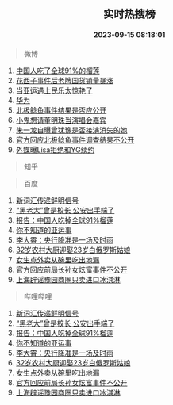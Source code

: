 <div align="center"><h2>实时热搜榜</h2><h4>2023-09-15 08:18:01</h4></div>

> 微博  

1. [中国人吃了全球91%的榴莲](https://s.weibo.com/weibo?q=%23%E4%B8%AD%E5%9B%BD%E4%BA%BA%E5%90%83%E4%BA%86%E5%85%A8%E7%90%8391%25%E7%9A%84%E6%A6%B4%E8%8E%B2%23&t=31&band_rank=1&Refer=top)<br />
2. [花西子事件后老牌国货销量暴涨](https://s.weibo.com/weibo?q=%23%E8%8A%B1%E8%A5%BF%E5%AD%90%E4%BA%8B%E4%BB%B6%E5%90%8E%E8%80%81%E7%89%8C%E5%9B%BD%E8%B4%A7%E9%94%80%E9%87%8F%E6%9A%B4%E6%B6%A8%23&t=31&band_rank=2&Refer=top)<br />
3. [当亚运遇上民乐太惊艳了](https://s.weibo.com/weibo?q=%23%E5%BD%93%E4%BA%9A%E8%BF%90%E9%81%87%E4%B8%8A%E6%B0%91%E4%B9%90%E5%A4%AA%E6%83%8A%E8%89%B3%E4%BA%86%23&t=31&band_rank=3&Refer=top)<br />
4. [华为](https://s.weibo.com/weibo?q=%E5%8D%8E%E4%B8%BA&t=31&band_rank=4&Refer=top)<br />
5. [北极鲶鱼事件结果是否应公开](https://s.weibo.com/weibo?q=%23%E5%8C%97%E6%9E%81%E9%B2%B6%E9%B1%BC%E4%BA%8B%E4%BB%B6%E7%BB%93%E6%9E%9C%E6%98%AF%E5%90%A6%E5%BA%94%E5%85%AC%E5%BC%80%23&t=31&band_rank=5&Refer=top)<br />
6. [小鬼想请董明珠当演唱会嘉宾](https://s.weibo.com/weibo?q=%23%E5%B0%8F%E9%AC%BC%E6%83%B3%E8%AF%B7%E8%91%A3%E6%98%8E%E7%8F%A0%E5%BD%93%E6%BC%94%E5%94%B1%E4%BC%9A%E5%98%89%E5%AE%BE%23&t=31&band_rank=6&Refer=top)<br />
7. [朱一龙自曝曾犹豫是否接演消失的她](https://s.weibo.com/weibo?q=%23%E6%9C%B1%E4%B8%80%E9%BE%99%E8%87%AA%E6%9B%9D%E6%9B%BE%E7%8A%B9%E8%B1%AB%E6%98%AF%E5%90%A6%E6%8E%A5%E6%BC%94%E6%B6%88%E5%A4%B1%E7%9A%84%E5%A5%B9%23&t=31&band_rank=7&Refer=top)<br />
8. [官方回应北极鲶鱼事件调查结果不公开](https://s.weibo.com/weibo?q=%23%E5%AE%98%E6%96%B9%E5%9B%9E%E5%BA%94%E5%8C%97%E6%9E%81%E9%B2%B6%E9%B1%BC%E4%BA%8B%E4%BB%B6%E8%B0%83%E6%9F%A5%E7%BB%93%E6%9E%9C%E4%B8%8D%E5%85%AC%E5%BC%80%23&t=31&band_rank=8&Refer=top)<br />
9. [外媒曝Lisa拒绝和YG续约](https://s.weibo.com/weibo?q=%23%E5%A4%96%E5%AA%92%E6%9B%9DLisa%E6%8B%92%E7%BB%9D%E5%92%8CYG%E7%BB%AD%E7%BA%A6%23&t=31&band_rank=9&Refer=top)<br />

> 知乎  


> 百度  

1. [新词汇传递鲜明信号](https://www.baidu.com/s?wd=%E6%96%B0%E8%AF%8D%E6%B1%87%E4%BC%A0%E9%80%92%E9%B2%9C%E6%98%8E%E4%BF%A1%E5%8F%B7&sa=fyb_news&rsv_dl=fyb_news)<br />
2. [“黑老大”曾是校长 公安出手端了](https://www.baidu.com/s?wd=%E2%80%9C%E9%BB%91%E8%80%81%E5%A4%A7%E2%80%9D%E6%9B%BE%E6%98%AF%E6%A0%A1%E9%95%BF+%E5%85%AC%E5%AE%89%E5%87%BA%E6%89%8B%E7%AB%AF%E4%BA%86&sa=fyb_news&rsv_dl=fyb_news)<br />
3. [报告：中国人吃掉全球91%榴莲](https://www.baidu.com/s?wd=%E6%8A%A5%E5%91%8A%EF%BC%9A%E4%B8%AD%E5%9B%BD%E4%BA%BA%E5%90%83%E6%8E%89%E5%85%A8%E7%90%8391%25%E6%A6%B4%E8%8E%B2&sa=fyb_news&rsv_dl=fyb_news)<br />
4. [你不知道的亚运事](https://www.baidu.com/s?wd=%E4%BD%A0%E4%B8%8D%E7%9F%A5%E9%81%93%E7%9A%84%E4%BA%9A%E8%BF%90%E4%BA%8B&sa=fyb_news&rsv_dl=fyb_news)<br />
5. [李大霄：央行降准是一场及时雨](https://www.baidu.com/s?wd=%E6%9D%8E%E5%A4%A7%E9%9C%84%EF%BC%9A%E5%A4%AE%E8%A1%8C%E9%99%8D%E5%87%86%E6%98%AF%E4%B8%80%E5%9C%BA%E5%8F%8A%E6%97%B6%E9%9B%A8&sa=fyb_news&rsv_dl=fyb_news)<br />
6. [32岁农村大厨迎娶23岁白俄罗斯姑娘](https://www.baidu.com/s?wd=32%E5%B2%81%E5%86%9C%E6%9D%91%E5%A4%A7%E5%8E%A8%E8%BF%8E%E5%A8%B623%E5%B2%81%E7%99%BD%E4%BF%84%E7%BD%97%E6%96%AF%E5%A7%91%E5%A8%98&sa=fyb_news&rsv_dl=fyb_news)<br />
7. [女生点外卖从碗里吃出地漏](https://www.baidu.com/s?wd=%E5%A5%B3%E7%94%9F%E7%82%B9%E5%A4%96%E5%8D%96%E4%BB%8E%E7%A2%97%E9%87%8C%E5%90%83%E5%87%BA%E5%9C%B0%E6%BC%8F&sa=fyb_news&rsv_dl=fyb_news)<br />
8. [官方回应前局长孙女炫富事件不公开](https://www.baidu.com/s?wd=%E5%AE%98%E6%96%B9%E5%9B%9E%E5%BA%94%E5%89%8D%E5%B1%80%E9%95%BF%E5%AD%99%E5%A5%B3%E7%82%AB%E5%AF%8C%E4%BA%8B%E4%BB%B6%E4%B8%8D%E5%85%AC%E5%BC%80&sa=fyb_news&rsv_dl=fyb_news)<br />
9. [上海辟谣豫园商圈只卖进口冰淇淋](https://www.baidu.com/s?wd=%E4%B8%8A%E6%B5%B7%E8%BE%9F%E8%B0%A3%E8%B1%AB%E5%9B%AD%E5%95%86%E5%9C%88%E5%8F%AA%E5%8D%96%E8%BF%9B%E5%8F%A3%E5%86%B0%E6%B7%87%E6%B7%8B&sa=fyb_news&rsv_dl=fyb_news)<br />

> 哔哩哔哩  

1. [新词汇传递鲜明信号](https://www.baidu.com/s?wd=%E6%96%B0%E8%AF%8D%E6%B1%87%E4%BC%A0%E9%80%92%E9%B2%9C%E6%98%8E%E4%BF%A1%E5%8F%B7&sa=fyb_news&rsv_dl=fyb_news)<br />
2. [“黑老大”曾是校长 公安出手端了](https://www.baidu.com/s?wd=%E2%80%9C%E9%BB%91%E8%80%81%E5%A4%A7%E2%80%9D%E6%9B%BE%E6%98%AF%E6%A0%A1%E9%95%BF+%E5%85%AC%E5%AE%89%E5%87%BA%E6%89%8B%E7%AB%AF%E4%BA%86&sa=fyb_news&rsv_dl=fyb_news)<br />
3. [报告：中国人吃掉全球91%榴莲](https://www.baidu.com/s?wd=%E6%8A%A5%E5%91%8A%EF%BC%9A%E4%B8%AD%E5%9B%BD%E4%BA%BA%E5%90%83%E6%8E%89%E5%85%A8%E7%90%8391%25%E6%A6%B4%E8%8E%B2&sa=fyb_news&rsv_dl=fyb_news)<br />
4. [你不知道的亚运事](https://www.baidu.com/s?wd=%E4%BD%A0%E4%B8%8D%E7%9F%A5%E9%81%93%E7%9A%84%E4%BA%9A%E8%BF%90%E4%BA%8B&sa=fyb_news&rsv_dl=fyb_news)<br />
5. [李大霄：央行降准是一场及时雨](https://www.baidu.com/s?wd=%E6%9D%8E%E5%A4%A7%E9%9C%84%EF%BC%9A%E5%A4%AE%E8%A1%8C%E9%99%8D%E5%87%86%E6%98%AF%E4%B8%80%E5%9C%BA%E5%8F%8A%E6%97%B6%E9%9B%A8&sa=fyb_news&rsv_dl=fyb_news)<br />
6. [32岁农村大厨迎娶23岁白俄罗斯姑娘](https://www.baidu.com/s?wd=32%E5%B2%81%E5%86%9C%E6%9D%91%E5%A4%A7%E5%8E%A8%E8%BF%8E%E5%A8%B623%E5%B2%81%E7%99%BD%E4%BF%84%E7%BD%97%E6%96%AF%E5%A7%91%E5%A8%98&sa=fyb_news&rsv_dl=fyb_news)<br />
7. [女生点外卖从碗里吃出地漏](https://www.baidu.com/s?wd=%E5%A5%B3%E7%94%9F%E7%82%B9%E5%A4%96%E5%8D%96%E4%BB%8E%E7%A2%97%E9%87%8C%E5%90%83%E5%87%BA%E5%9C%B0%E6%BC%8F&sa=fyb_news&rsv_dl=fyb_news)<br />
8. [官方回应前局长孙女炫富事件不公开](https://www.baidu.com/s?wd=%E5%AE%98%E6%96%B9%E5%9B%9E%E5%BA%94%E5%89%8D%E5%B1%80%E9%95%BF%E5%AD%99%E5%A5%B3%E7%82%AB%E5%AF%8C%E4%BA%8B%E4%BB%B6%E4%B8%8D%E5%85%AC%E5%BC%80&sa=fyb_news&rsv_dl=fyb_news)<br />
9. [上海辟谣豫园商圈只卖进口冰淇淋](https://www.baidu.com/s?wd=%E4%B8%8A%E6%B5%B7%E8%BE%9F%E8%B0%A3%E8%B1%AB%E5%9B%AD%E5%95%86%E5%9C%88%E5%8F%AA%E5%8D%96%E8%BF%9B%E5%8F%A3%E5%86%B0%E6%B7%87%E6%B7%8B&sa=fyb_news&rsv_dl=fyb_news)<br />
